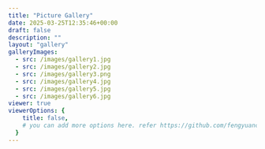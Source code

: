 ```yaml
---
title: "Picture Gallery"
date: 2025-03-25T12:35:46+00:00
draft: false
description: ""
layout: "gallery"
galleryImages:
  - src: /images/gallery1.jpg
  - src: /images/gallery2.jpg
  - src: /images/gallery3.png
  - src: /images/gallery4.jpg
  - src: /images/gallery5.jpg
  - src: /images/gallery6.jpg
viewer: true
viewerOptions: {
    title: false,
    # you can add more options here. refer https://github.com/fengyuanchen/viewerjs?tab=readme-ov-file#options
  }
---
```

